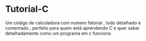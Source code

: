 # Tutorial-C
Um código de calculadora com numero fatorial , todo detalhado e comentado , perfeito para quem está aprendendo C e quer saber detalhadamente como um programa em c funciona
